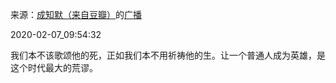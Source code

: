 来源：[成知默（来自豆瓣）](https://www.douban.com/people/chengzhimo/)的[广播](https://www.douban.com/people/chengzhimo/status/2795546162/)


2020-02-07_09:54:32


我们本不该歌颂他的死，正如我们本不用祈祷他的生。让一个普通人成为英雄，是这个时代最大的荒谬。
